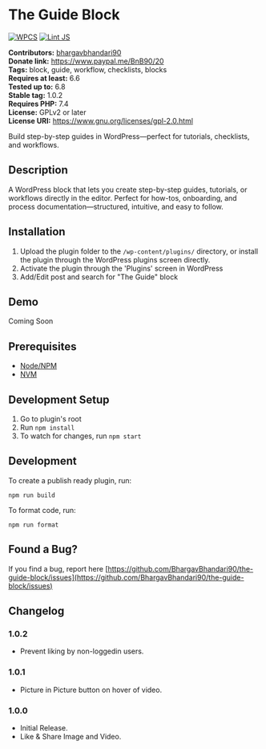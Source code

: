 # The Guide Block #

[![WPCS](https://github.com/BhargavBhandari90/the-guide-block/actions/workflows/wpcs.yml/badge.svg?branch=main)](https://github.com/BhargavBhandari90/the-guide-block/actions/workflows/wpcs.yml)
[![Lint JS](https://github.com/BhargavBhandari90/the-guide-block/actions/workflows/lint-js.yml/badge.svg?branch=main)](https://github.com/BhargavBhandari90/the-guide-block/actions/workflows/lint-js.yml)

**Contributors:** [bhargavbhandari90](https://profiles.wordpress.org/bhargavbhandari90/)  
**Donate link:** https://www.paypal.me/BnB90/20  
**Tags:** block, guide, workflow, checklists, blocks  
**Requires at least:** 6.6  
**Tested up to:** 6.8  
**Stable tag:** 1.0.2  
**Requires PHP:** 7.4  
**License:** GPLv2 or later  
**License URI:** https://www.gnu.org/licenses/gpl-2.0.html  

Build step-by-step guides in WordPress—perfect for tutorials, checklists, and workflows.

## Description ##

A WordPress block that lets you create step-by-step guides, tutorials, or workflows directly in the editor. Perfect for how-tos, onboarding, and process documentation—structured, intuitive, and easy to follow.

## Installation ##

1. Upload the plugin folder to the `/wp-content/plugins/` directory, or install the plugin through the WordPress plugins screen directly.
2. Activate the plugin through the 'Plugins' screen in WordPress
3. Add/Edit post and search for "The Guide" block

## Demo
Coming Soon

## Prerequisites
- [Node/NPM](https://nodejs.org/en/download/)
- [NVM](https://github.com/nvm-sh/nvm)

## Development Setup
1. Go to plugin's root
2. Run `npm install`
5. To watch for changes, run `npm start`

## Development

To create a publish ready plugin, run:

	npm run build

To format code, run:

	npm run format


## Found a Bug? ##

If you find a bug, report here 
[https://github.com/BhargavBhandari90/the-guide-block/issues](https://github.com/BhargavBhandari90/the-guide-block/issues)

## Changelog ##

### 1.0.2 ###
* Prevent liking by non-loggedin users.

### 1.0.1 ###
* Picture in Picture button on hover of video.

### 1.0.0 ###
* Initial Release.
* Like & Share Image and Video.
